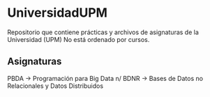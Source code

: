 # UniversidadUPM
Repositorio que contiene prácticas y archivos de asignaturas de la Universidad (UPM)
No está ordenado por cursos. 
## Asignaturas
PBDA -> Programación para Big Data n/
BDNR -> Bases de Datos no Relacionales y Datos Distribuidos
